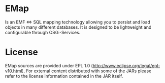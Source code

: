 EMap
====

Is an EMF <=> SQL mapping technology allowing you to persist and load objects in many different databases. It
is designed to be lightweight and configurable through OSGi-Services.

License
=======
EMap sources are provided under EPL 1.0 (http://www.eclipse.org/legal/epl-v10.html). For external content
distributed with some of the JARs please refer to the license information contained in the JAR itself. 

